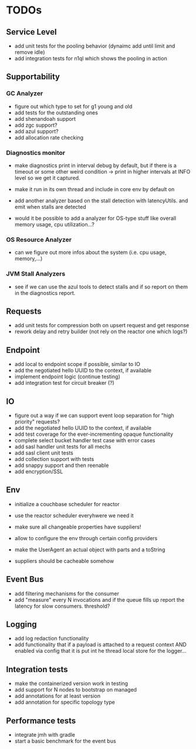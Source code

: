 # TODOs

## Service Level

 - add unit tests for the pooling behavior (dynaimc add until limit and remove idle)
 - add integration tests for n1ql which shows the pooling in action

## Supportability

### GC Analyzer

 - figure out which type to set for g1 young and old
 - add tests for the outstanding ones
 - add shenandoah support
 - add zgc support?
 - add azul support?
 - add allocation rate checking

### Diagnostics monitor

 - make diagnostics print in interval debug by default, but if there is a timeout or some
   other weird condition -> print in higher intervals at INFO level so we get it captured.
   
 - make it run in its own thread and include in core env by default on
 - add another analyzer based on the stall detection with latencyUtils. and emit when
   stalls are detected
 - would it be possible to add a analyzer for OS-type stuff like overall memory usage, cpu
   utilization...?
   
### OS Resource Analyzer

 - can we figure out more infos about the system (i.e. cpu usage, memory,...)
 
### JVM Stall Analyzers

 - see if we can use the azul tools to detect stalls and if so report on them in the diagnostics
   report.

## Requests

 - add unit tests for compression both on upsert request and get response
 - rework delay and retry builder (not rely on the reactor one which logs?)
 
## Endpoint

 - add local to endpoint scope if possible, similar to IO
 - add the negotiated hello UUID to the context, if available
 - implement endpoint logic
   (continue testing)
 - add integration test for circuit breaker (?)

## IO

 - figure out a way if we can support event loop separation for "high priority"
   requests?
 - add the negotiated hello UUID to the context, if available
 - add test coverage for the ever-incrementing opaque functionality
 - complete select bucket handler test case with error cases
 - add sasl handler unit tests for all mechs
 - add sasl client unit tests
 - add collection support with tests
 - add snappy support and then reenable
 - add encryption/SSL


## Env
 
 - initialize a couchbase scheduler for reactor
 - use the reactor scheduler everyhwere we need it
 
 - make sure all changeable properties have suppliers!
 - allow to configure the env through certain config providers
 - make the UserAgent an actual object with parts and a toString
 - suppliers should be cacheable somehow
 
## Event Bus

 - add filtering mechanisms for the consumer
 - add "measure" every N invocations and if the queue fills up report the 
   latency for slow consumers. threshold?
 
## Logging

 - add log redaction functionality
 - add functionality that if a payload is attached to a request context AND enabled
    via config that it is put int he thread local store for the logger...
    
## Integration tests

 - make the containerized version work in testing
 - add support for N nodes to bootstrap on managed
 - add annotations for at least version
 - add annotation for specific topology type
 
## Performance tests

 - integrate jmh with gradle
 - start a basic benchmark for the event bus